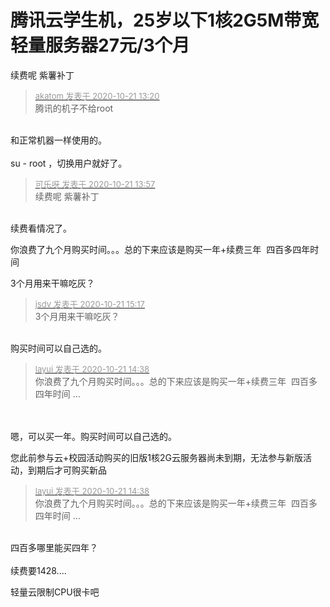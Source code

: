 # 腾讯云学生机，25岁以下1核2G5M带宽轻量服务器27元/3个月


续费呢 紫薯补丁

<div class="quote"><blockquote><font size="2"><a href="https://www.hostloc.com/forum.php?mod=redirect&amp;goto=findpost&amp;pid=9331246&amp;ptid=756752" target="_blank"><font color="#999999">akatom 发表于 2020-10-21 13:20</font></a></font><br />
腾讯的机子不给root</blockquote></div><br />
和正常机器一样使用的。<br />
<br />
su - root ，切换用户就好了。

<div class="quote"><blockquote><font size="2"><a href="https://www.hostloc.com/forum.php?mod=redirect&amp;goto=findpost&amp;pid=9331384&amp;ptid=756752" target="_blank"><font color="#999999">可乐呀 发表于 2020-10-21 13:57</font></a></font><br />
续费呢 紫薯补丁</blockquote></div><br />
续费看情况了。

你浪费了九个月购买时间。。。总的下来应该是购买一年+续费三年&nbsp;&nbsp;四百多四年时间

3个月用来干嘛吃灰？<img id="aimg_hS2Ee" onclick="zoom(this, this.src, 0, 0, 0)" class="zoom" src="https://cdn.jsdelivr.net/gh/hishis/forum-master/public/images/patch.gif" onmouseover="img_onmouseoverfunc(this)" onload="thumbImg(this)" border="0" alt="" />

<div class="quote"><blockquote><font size="2"><a href="https://www.hostloc.com/forum.php?mod=redirect&amp;goto=findpost&amp;pid=9331795&amp;ptid=756752" target="_blank"><font color="#999999">jsdv 发表于 2020-10-21 15:17</font></a></font><br />
3个月用来干嘛吃灰？</blockquote></div><br />
购买时间可以自己选的。

<div class="quote"><blockquote><font size="2"><a href="https://www.hostloc.com/forum.php?mod=redirect&amp;goto=findpost&amp;pid=9331564&amp;ptid=756752" target="_blank"><font color="#999999">layui 发表于 2020-10-21 14:38</font></a></font><br />
你浪费了九个月购买时间。。。总的下来应该是购买一年+续费三年&nbsp;&nbsp;四百多四年时间 ...</blockquote></div><br />
<br />
嗯，可以买一年。购买时间可以自己选的。

您此前参与云+校园活动购买的旧版1核2G云服务器尚未到期，无法参与新版活动，到期后才可购买新品

<div class="quote"><blockquote><font size="2"><a href="https://www.hostloc.com/forum.php?mod=redirect&amp;goto=findpost&amp;pid=9331564&amp;ptid=756752" target="_blank"><font color="#999999">layui 发表于 2020-10-21 14:38</font></a></font><br />
你浪费了九个月购买时间。。。总的下来应该是购买一年+续费三年&nbsp;&nbsp;四百多四年时间 ...</blockquote></div><br />
四百多哪里能买四年？<br />
<br />
续费要1428....

轻量云限制CPU很卡吧
